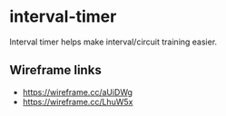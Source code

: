 # interval-timer

Interval timer helps make interval/circuit training easier.

## Wireframe links

- https://wireframe.cc/aUiDWg
- https://wireframe.cc/LhuW5x
